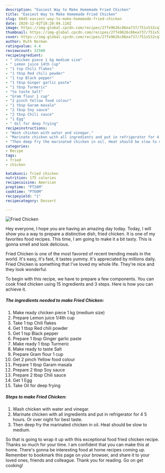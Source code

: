 ```yaml
---
description: "Easiest Way to Make Homemade Fried Chicken"
title: "Easiest Way to Make Homemade Fried Chicken"
slug: 6045-easiest-way-to-make-homemade-fried-chicken
date: 2020-12-02T18:20:04.116Z
image: https://img-global.cpcdn.com/recipes/27fe9626c86ea737/751x532cq70/fried-chicken-recipe-main-photo.jpg
thumbnail: https://img-global.cpcdn.com/recipes/27fe9626c86ea737/751x532cq70/fried-chicken-recipe-main-photo.jpg
cover: https://img-global.cpcdn.com/recipes/27fe9626c86ea737/751x532cq70/fried-chicken-recipe-main-photo.jpg
author: Ruth Norman
ratingvalue: 4.4
reviewcount: 32500
recipeingredient:
- " chicken piece 1 kg medium size"
- " Lemon juice 14th cup"
- "1 tsp Chili flakes"
- "1 tbsp Red chili powder"
- "1 tsp Black pepper"
- "1 tbsp Ginger garlic paste"
- "1 tbsp Turmeric"
- "to taste Salt"
- "Gram flour 1 cup"
- "2 pinch Yellow food colour"
- "1 tbsp Garam masala"
- "2 tbsp Soy sauce"
- "2 tbsp Chili sauce"
- "1 Egg"
- " Oil for deep frying"
recipeinstructions:
- "Wash chicken with water and vinegar."
- "Marinate chicken with all ingredients and put in refrigerator for 4 5 hours. Or over night for best taste."
- "Then deep fry the marinated chicken in oil. Heat should be slow to medium."
categories:
- Recipe
tags:
- fried
- chicken

katakunci: fried chicken 
nutrition: 175 calories
recipecuisine: American
preptime: "PT26M"
cooktime: "PT60M"
recipeyield: "1"
recipecategory: Dessert

---
```



![Fried Chicken](https://img-global.cpcdn.com/recipes/27fe9626c86ea737/751x532cq70/fried-chicken-recipe-main-photo.jpg)

Hey everyone, I hope you are having an amazing day today. Today, I will show you a way to prepare a distinctive dish, fried chicken. It is one of my favorites food recipes. This time, I am going to make it a bit tasty. This is gonna smell and look delicious.



Fried Chicken is one of the most favored of recent trending meals in the world. It's easy, it's fast, it tastes yummy. It's appreciated by millions daily. Fried Chicken is something that I've loved my whole life. They're nice and they look wonderful.


To begin with this recipe, we have to prepare a few components. You can cook fried chicken using 15 ingredients and 3 steps. Here is how you can achieve it.

<!--inarticleads1-->

##### The ingredients needed to make Fried Chicken:

1. Make ready  chicken piece 1 kg (medium size)
1. Prepare  Lemon juice 1/4th cup
1. Take 1 tsp Chili flakes
1. Get 1 tbsp Red chili powder
1. Get 1 tsp Black pepper
1. Prepare 1 tbsp Ginger garlic paste
1. Make ready 1 tbsp Turmeric
1. Make ready to taste Salt
1. Prepare Gram flour 1 cup
1. Get 2 pinch Yellow food colour
1. Prepare 1 tbsp Garam masala
1. Prepare 2 tbsp Soy sauce
1. Prepare 2 tbsp Chili sauce
1. Get 1 Egg
1. Take  Oil for deep frying




<!--inarticleads2-->

##### Steps to make Fried Chicken:

1. Wash chicken with water and vinegar.
1. Marinate chicken with all ingredients and put in refrigerator for 4 5 hours. Or over night for best taste.
1. Then deep fry the marinated chicken in oil. Heat should be slow to medium.




So that is going to wrap it up with this exceptional food fried chicken recipe. Thanks so much for your time. I am confident that you can make this at home. There's gonna be interesting food at home recipes coming up. Remember to bookmark this page on your browser, and share it to your loved ones, friends and colleague. Thank you for reading. Go on get cooking!
